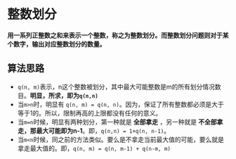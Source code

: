 # 整数划分

**用一系列正整数之和来表示一个整数，称之为整数划分。而整数划分问题则对于某个数字，输出对应整数划分的数量。**

## 算法思路

* `q(n, m)`表示，n这个整数被划分，其中最大可能整数是m的所有划分情况数目。**明显，所求，即为`q(n,n)`**
* 当`m>n`时，明显有 `q(n, m) = q(n, n)`。因为，保证了所有整数都必须是大于等于1的。所以，限制再高的上限都没有任何的意义。
* 当`m=n`时候，明显有两种划分，第一种就是 **全部拿走** ，另一种就是 **不全部拿走，那最大可能即为n-1**。即，`q(n,n) = 1+q(n, n-1)`。
* 当`m<n`时候，同之前的方法类似。要么是不拿走当前最大值的可能，要么就是拿走最大值的。即，`q(n, m) = q(n, m-1) + q(n-m, m)`
